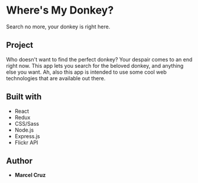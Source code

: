 # Where's My Donkey?

Search no more, your donkey is right here.

## Project

Who doesn't want to find the perfect donkey? Your despair comes to an end right now. This app lets you search for the beloved donkey, and anything else you want. Ah, also this app is intended to use some cool web technologies that are available out there.

## Built with

- React
- Redux
- CSS/Sass
- Node.js
- Express.js
- Flickr API

## Author

- **Marcel Cruz**
